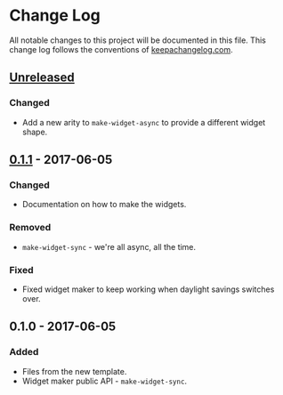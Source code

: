 # Change Log
All notable changes to this project will be documented in this file. This change log follows the conventions of [keepachangelog.com](http://keepachangelog.com/).

## [Unreleased]
### Changed
- Add a new arity to `make-widget-async` to provide a different widget shape.

## [0.1.1] - 2017-06-05
### Changed
- Documentation on how to make the widgets.

### Removed
- `make-widget-sync` - we're all async, all the time.

### Fixed
- Fixed widget maker to keep working when daylight savings switches over.

## 0.1.0 - 2017-06-05
### Added
- Files from the new template.
- Widget maker public API - `make-widget-sync`.

[Unreleased]: https://github.com/your-name/intro-clojure-2/compare/0.1.1...HEAD
[0.1.1]: https://github.com/your-name/intro-clojure-2/compare/0.1.0...0.1.1
